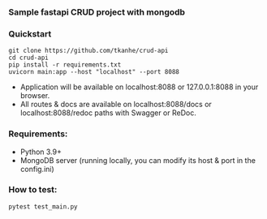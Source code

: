 ### Sample fastapi CRUD project with mongodb

### Quickstart
```
git clone https://github.com/tkanhe/crud-api
cd crud-api
pip install -r requirements.txt
uvicorn main:app --host "localhost" --port 8088
```

- Application will be available on localhost:8088 or 127.0.0.1:8088 in your browser.
- All routes & docs are available on localhost:8088/docs or localhost:8088/redoc paths with Swagger or ReDoc.

### Requirements:
- Python 3.9+
- MongoDB server (running locally, you can modify its host & port in the config.ini)

### How to test:
```
pytest test_main.py
```

